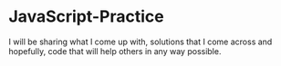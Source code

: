# JavaScript-Practice
I will be sharing what I come up with, solutions that I come across and hopefully, code that will help others in any way possible. 
